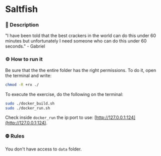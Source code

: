 # Saltfish

### 📄 Description
"I have been told that the best crackers in the world can do this under 60 minutes but unfortunately I need someone who can do this under 60 seconds." - Gabriel


### ⚙ How to run it
Be sure that the the entire folder has the right permissions.
To do it, open the terminal and write:
```bash
chmod -R +rx ./
```

To execute the exercise, do the following on the terminal:
```bash
sudo ./docker_build.sh
sudo ./docker_run.sh
```

Check inside `docker_run` the ip:port to use: [http://127.0.0.1:124](http://127.0.0.1:124).

### ⛔ Rules
You don't have access to `data` folder.
